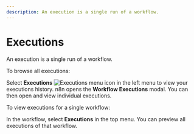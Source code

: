 ```yaml
---
description: An execution is a single run of a workflow.
---
```


# Executions

An execution is a single run of a workflow.

To browse all executions:

Select **Executions** <span class="inline-image">![Executions menu icon](../../_images/common-icons/executions-menu.png)</span> in the left menu to view your executions history. n8n opens the **Workflow Executions** modal. You can then open and view individual executions.

To view executions for a single workflow:

In the workflow, select **Executions** in the top menu. You can preview all executions of that workflow.
